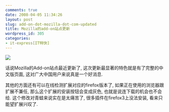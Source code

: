 ```yaml
---
comments: true
date: 2008-04-05 11:34:26
layout: post
slug: add-on-dot-mozilla-dot-com-updated
title: Mozilla的add-on站点更新
wordpress_id: 305
categories:
- it-express[IT特快]
---
```


![](http://www.caribwebdev.com/wp-content/uploads/2007/11/firefox-logo-browser.jpg)

话说Mozilla的Add-on站点最近更新了, 这次更新最显著的特色就是有了完整的中文版页面, 这对广大中国用户来说真是一个好消息.   

其他的方面还有可以在线检测扩展对应的firefox版本了, 如果正在使用的浏览器跟扩展不兼任, 那么这个扩展的安装按钮会变成灰色, 也就是说连下载的机会也不会给. 这个修改对青蛙来说实在是太痛苦了, 很多插件在firefox3上没法安装, 看来只能望扩展兴叹了.   


